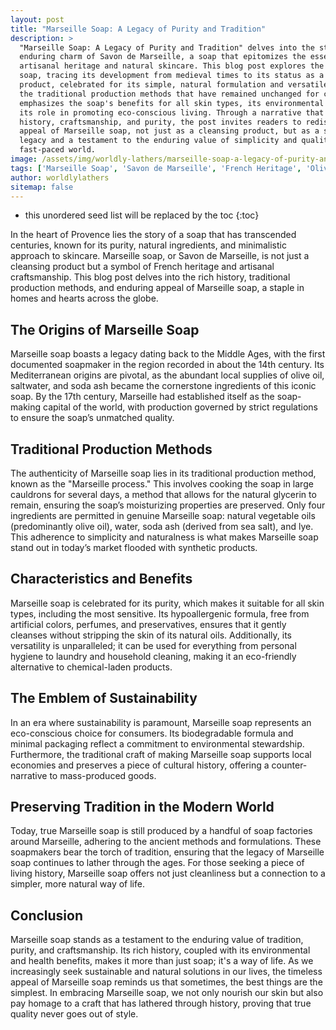 ```yaml
---
layout: post
title: "Marseille Soap: A Legacy of Purity and Tradition"
description: >
  "Marseille Soap: A Legacy of Purity and Tradition" delves into the storied past and
  enduring charm of Savon de Marseille, a soap that epitomizes the essence of French
  artisanal heritage and natural skincare. This blog post explores the origins of Marseille
  soap, tracing its development from medieval times to its status as a globally revered
  product, celebrated for its simple, natural formulation and versatile uses. Highlighting
  the traditional production methods that have remained unchanged for centuries, the post
  emphasizes the soap's benefits for all skin types, its environmental sustainability, and
  its role in promoting eco-conscious living. Through a narrative that weaves together
  history, craftsmanship, and purity, the post invites readers to rediscover the timeless
  appeal of Marseille soap, not just as a cleansing product, but as a symbol of cultural
  legacy and a testament to the enduring value of simplicity and quality in today's
  fast-paced world.
image: /assets/img/worldly-lathers/marseille-soap-a-legacy-of-purity-and-tradition.jpg
tags: ['Marseille Soap', 'Savon de Marseille', 'French Heritage', 'Olive Oil Soap', 'Natural Skincare', 'Environmentally Friendly']
author: worldlylathers
sitemap: false
---
```


* this unordered seed list will be replaced by the toc
{:toc}

In the heart of Provence lies the story of a soap that has transcended centuries, known for its purity, natural ingredients, and minimalistic approach to skincare. Marseille soap, or Savon de Marseille, is not just a cleansing product but a symbol of French heritage and artisanal craftsmanship. This blog post delves into the rich history, traditional production methods, and enduring appeal of Marseille soap, a staple in homes and hearts across the globe.

## The Origins of Marseille Soap

Marseille soap boasts a legacy dating back to the Middle Ages, with the first documented soapmaker in the region recorded in about the 14th century. Its Mediterranean origins are pivotal, as the abundant local supplies of olive oil, saltwater, and soda ash became the cornerstone ingredients of this iconic soap. By the 17th century, Marseille had established itself as the soap-making capital of the world, with production governed by strict regulations to ensure the soap’s unmatched quality.

## Traditional Production Methods

The authenticity of Marseille soap lies in its traditional production method, known as the "Marseille process." This involves cooking the soap in large cauldrons for several days, a method that allows for the natural glycerin to remain, ensuring the soap’s moisturizing properties are preserved. Only four ingredients are permitted in genuine Marseille soap: natural vegetable oils (predominantly olive oil), water, soda ash (derived from sea salt), and lye. This adherence to simplicity and naturalness is what makes Marseille soap stand out in today’s market flooded with synthetic products.

## Characteristics and Benefits

Marseille soap is celebrated for its purity, which makes it suitable for all skin types, including the most sensitive. Its hypoallergenic formula, free from artificial colors, perfumes, and preservatives, ensures that it gently cleanses without stripping the skin of its natural oils. Additionally, its versatility is unparalleled; it can be used for everything from personal hygiene to laundry and household cleaning, making it an eco-friendly alternative to chemical-laden products.

## The Emblem of Sustainability

In an era where sustainability is paramount, Marseille soap represents an eco-conscious choice for consumers. Its biodegradable formula and minimal packaging reflect a commitment to environmental stewardship. Furthermore, the traditional craft of making Marseille soap supports local economies and preserves a piece of cultural history, offering a counter-narrative to mass-produced goods.

## Preserving Tradition in the Modern World

Today, true Marseille soap is still produced by a handful of soap factories around Marseille, adhering to the ancient methods and formulations. These soapmakers bear the torch of tradition, ensuring that the legacy of Marseille soap continues to lather through the ages. For those seeking a piece of living history, Marseille soap offers not just cleanliness but a connection to a simpler, more natural way of life.

## Conclusion

Marseille soap stands as a testament to the enduring value of tradition, purity, and craftsmanship. Its rich history, coupled with its environmental and health benefits, makes it more than just soap; it's a way of life. As we increasingly seek sustainable and natural solutions in our lives, the timeless appeal of Marseille soap reminds us that sometimes, the best things are the simplest. In embracing Marseille soap, we not only nourish our skin but also pay homage to a craft that has lathered through history, proving that true quality never goes out of style.
